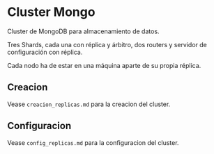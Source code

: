 # Cluster Mongo

Cluster de MongoDB para almacenamiento de datos.

Tres Shards, cada una con réplica y árbitro, dos routers y servidor de configuración con réplica.

Cada nodo ha de estar en una máquina aparte de su propia réplica.

## Creacion

Vease `creacion_replicas.md` para la creacion del cluster.

## Configuracion

Vease `config_replicas.md` para la configuracion del cluster.
